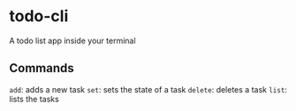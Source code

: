 # todo-cli
A todo list app inside your terminal

## Commands
`add`: adds a new task
`set`: sets the state of a task
`delete`: deletes a task
`list`: lists the tasks
